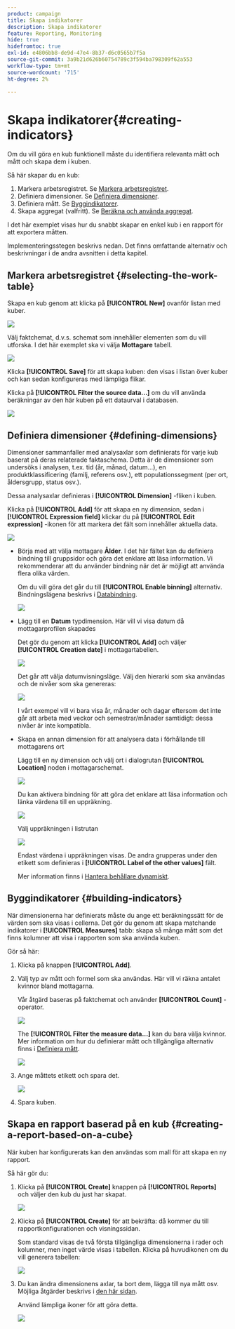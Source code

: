 ```yaml
---
product: campaign
title: Skapa indikatorer
description: Skapa indikatorer
feature: Reporting, Monitoring
hide: true
hidefromtoc: true
exl-id: e4806bb8-de9d-47e4-8b37-d6c0565b7f5a
source-git-commit: 3a9b21d626b60754789c3f594ba798309f62a553
workflow-type: tm+mt
source-wordcount: '715'
ht-degree: 2%

---
```


# Skapa indikatorer{#creating-indicators}



Om du vill göra en kub funktionell måste du identifiera relevanta mått och mått och skapa dem i kuben.

Så här skapar du en kub:

1. Markera arbetsregistret. Se [Markera arbetsregistret](#selecting-the-work-table).
1. Definiera dimensioner. Se [Definiera dimensioner](#defining-dimensions).
1. Definiera mått. Se [Byggindikatorer](#building-indicators).
1. Skapa aggregat (valfritt). Se [Beräkna och använda aggregat](../../reporting/using/concepts-and-methodology.md#calculating-and-using-aggregates).

I det här exemplet visas hur du snabbt skapar en enkel kub i en rapport för att exportera måtten.

Implementeringsstegen beskrivs nedan. Det finns omfattande alternativ och beskrivningar i de andra avsnitten i detta kapitel.

## Markera arbetsregistret {#selecting-the-work-table}

Skapa en kub genom att klicka på **[!UICONTROL New]** ovanför listan med kuber.

![](assets/s_advuser_cube_create.png)

Välj faktchemat, d.v.s. schemat som innehåller elementen som du vill utforska. I det här exemplet ska vi välja **Mottagare** tabell.

![](assets/s_advuser_cube_wz_02.png)

Klicka **[!UICONTROL Save]** för att skapa kuben: den visas i listan över kuber och kan sedan konfigureras med lämpliga flikar.

Klicka på **[!UICONTROL Filter the source data...]** om du vill använda beräkningar av den här kuben på ett dataurval i databasen.

![](assets/s_advuser_cube_wz_03.png)

## Definiera dimensioner {#defining-dimensions}

Dimensioner sammanfaller med analysaxlar som definierats för varje kub baserat på deras relaterade faktaschema. Detta är de dimensioner som undersöks i analysen, t.ex. tid (år, månad, datum...), en produktklassificering (familj, referens osv.), ett populationssegment (per ort, åldersgrupp, status osv.).

Dessa analysaxlar definieras i **[!UICONTROL Dimension]** -fliken i kuben.

Klicka på **[!UICONTROL Add]** för att skapa en ny dimension, sedan i **[!UICONTROL Expression field]** klickar du på **[!UICONTROL Edit expression]** -ikonen för att markera det fält som innehåller aktuella data.

![](assets/s_advuser_cube_wz_04.png)

* Börja med att välja mottagare **Ålder**. I det här fältet kan du definiera bindning till gruppsidor och göra det enklare att läsa information. Vi rekommenderar att du använder bindning när det är möjligt att använda flera olika värden.

  Om du vill göra det går du till **[!UICONTROL Enable binning]** alternativ. Bindningslägena beskrivs i [Databindning](../../reporting/using/concepts-and-methodology.md#data-binning).

  ![](assets/s_advuser_cube_wz_05.png)

* Lägg till en **Datum** typdimension. Här vill vi visa datum då mottagarprofilen skapades

  Det gör du genom att klicka **[!UICONTROL Add]** och väljer **[!UICONTROL Creation date]** i mottagartabellen.

  ![](assets/s_advuser_cube_wz_06.png)

  Det går att välja datumvisningsläge. Välj den hierarki som ska användas och de nivåer som ska genereras:

  ![](assets/s_advuser_cube_wz_07.png)

  I vårt exempel vill vi bara visa år, månader och dagar eftersom det inte går att arbeta med veckor och semestrar/månader samtidigt: dessa nivåer är inte kompatibla.

* Skapa en annan dimension för att analysera data i förhållande till mottagarens ort

  Lägg till en ny dimension och välj ort i dialogrutan **[!UICONTROL Location]** noden i mottagarschemat.

  ![](assets/s_advuser_cube_wz_08.png)

  Du kan aktivera bindning för att göra det enklare att läsa information och länka värdena till en uppräkning.

  ![](assets/s_advuser_cube_wz_09.png)

  Välj uppräkningen i listrutan

  ![](assets/s_advuser_cube_wz_10.png)

  Endast värdena i uppräkningen visas. De andra grupperas under den etikett som definieras i **[!UICONTROL Label of the other values]** fält.

  Mer information finns i [Hantera behållare dynamiskt](../../reporting/using/concepts-and-methodology.md#dynamically-managing-bins).

## Byggindikatorer {#building-indicators}

När dimensionerna har definierats måste du ange ett beräkningssätt för de värden som ska visas i cellerna. Det gör du genom att skapa matchande indikatorer i **[!UICONTROL Measures]** tabb: skapa så många mått som det finns kolumner att visa i rapporten som ska använda kuben.

Gör så här:

1. Klicka på knappen **[!UICONTROL Add]**.
1. Välj typ av mått och formel som ska användas. Här vill vi räkna antalet kvinnor bland mottagarna.

   Vår åtgärd baseras på faktchemat och använder **[!UICONTROL Count]** -operator.

   ![](assets/s_advuser_cube_wz_11.png)

   The **[!UICONTROL Filter the measure data...]** kan du bara välja kvinnor. Mer information om hur du definierar mått och tillgängliga alternativ finns i [Definiera mått](../../reporting/using/concepts-and-methodology.md#defining-measures).

   ![](assets/s_advuser_cube_wz_12.png)

1. Ange måttets etikett och spara det.

   ![](assets/s_advuser_cube_wz_13.png)

1. Spara kuben.

## Skapa en rapport baserad på en kub {#creating-a-report-based-on-a-cube}

När kuben har konfigurerats kan den användas som mall för att skapa en ny rapport.

Så här gör du:

1. Klicka på **[!UICONTROL Create]** knappen på **[!UICONTROL Reports]** och väljer den kub du just har skapat.

   ![](assets/s_advuser_cube_wz_14.png)

1. Klicka på **[!UICONTROL Create]** för att bekräfta: då kommer du till rapportkonfigurationen och visningssidan.

   Som standard visas de två första tillgängliga dimensionerna i rader och kolumner, men inget värde visas i tabellen. Klicka på huvudikonen om du vill generera tabellen:

   ![](assets/s_advuser_cube_wz_15.png)

1. Du kan ändra dimensionens axlar, ta bort dem, lägga till nya mått osv. Möjliga åtgärder beskrivs i [den här sidan](../../reporting/using/using-cubes-to-explore-data.md).

   Använd lämpliga ikoner för att göra detta.

   ![](assets/s_advuser_cube_wz_16.png)
